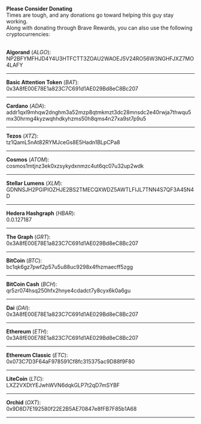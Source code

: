 **Please Consider Donating**  
Times are tough, and any donations go toward helping this guy stay working.
<br>
Along with donating through Brave Rewards, you can also use the following cryptocurrencies:  
<br>

**Algorand** (*ALGO*):  
NP2BFYMFHJD4Y4U3HTFCTT3ZOAU2WAOEJ5V24RO56W3NGHFJXZ7MO4LAFY

---

**Basic Attention Token** (*BAT*):  
0x3A8fE00E78E1a823C7C691d1AE029Bd8eC8Bc207

---

**Cardano** (*ADA*):  
addr1qxl9mhqw2dnghm3a52mzp8qtmkmzt3dc28mnsdc2e40rwja7thwqu5mx30hrmg4kyzwqhhdkyhzms50h8qms4n27xa9st7p9u5

---

**Tezos** (*XTZ*):  
tz1QamL5nAt82RYMJceGs8E5Hadn1BLpCPa8

---

**Cosmos** (*ATOM*):  
cosmos1mtjnz3ek0xzsykydxnmzc4ut6qc07u32up2wdk

---

**Stellar Lumens** (*XLM*):  
GDNNSJH2PGIPIOZHJE2BS2TMECQXWDZ5AWTLFIJL7TNN4S7QF3A45N4D

---

**Hedera Hashgraph** (*HBAR*):  
0.0.127187

---

**The Graph** (*GRT*):  
0x3A8fE00E78E1a823C7C691d1AE029Bd8eC8Bc207

---

**BitCoin** (*BTC*):  
bc1qk6gz7pwf2p57u5u88uc9298x4fhzmaecff5zgg

---

**BitCoin Cash** (*BCH*):  
qr5zr074hsq250hfx2hnye4cdadct7y8cyx6k0a6gu

---

**Dai** (*DAI*):  
0x3A8fE00E78E1a823C7C691d1AE029Bd8eC8Bc207

---

**Ethereum** (*ETH*):  
0x3A8fE00E78E1a823C7C691d1AE029Bd8eC8Bc207

---

**Ethereum Classic** (*ETC*):  
0x073C7D3F64aF978591Cf8fc315375ac9D88f9F80

---

**LiteCoin** (*LTC*):  
LXZ2VXDtYEJwhWVN6dqkGLP7t2qD7mSYBF

---

**Orchid** (*OXT*):  
0x9D8D7E192580f22E2B5AE70847e8fFB7F85b1A68

---
